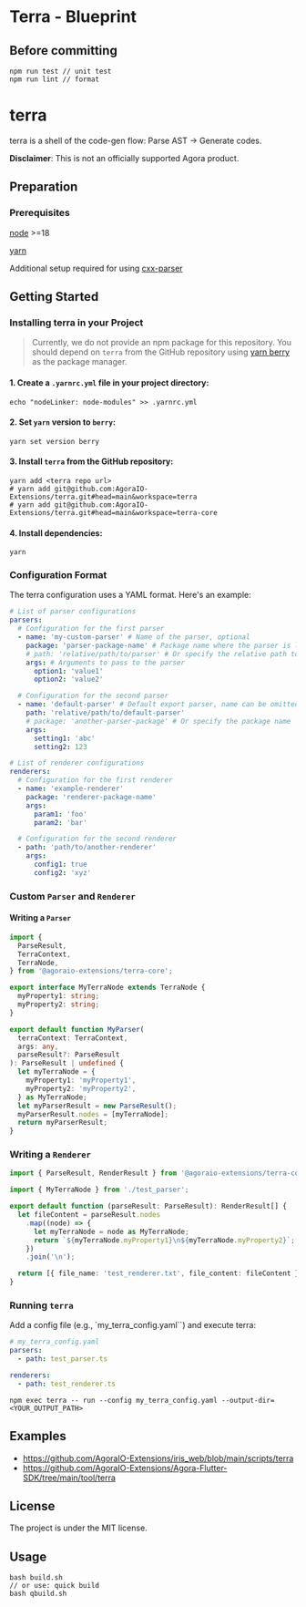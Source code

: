 # Terra - Blueprint


## Before committing
```
npm run test // unit test
npm run lint // format
```



# terra

terra is a shell of the code-gen flow: Parse AST -> Generate codes.

**Disclaimer**: This is not an officially supported Agora product.

## Preparation

### Prerequisites

[node](https://nodejs.org/en/download) >=18

[yarn](https://classic.yarnpkg.com/lang/en/docs/install/#mac-stable)

Additional setup required for using [cxx-parser](cxx-parser/README.md#prerequisites)

## Getting Started

### Installing terra in your Project

> Currently, we do not provide an npm package for this repository. You should depend on `terra` from the GitHub repository using [yarn berry](https://github.com/yarnpkg/berry) as the package manager.

#### 1. Create a `.yarnrc.yml` file in your project directory:

```
echo "nodeLinker: node-modules" >> .yarnrc.yml
```

#### 2. Set `yarn` version to `berry`:

`yarn set version berry`

#### 3. Install `terra` from the GitHub repository:

```
yarn add <terra repo url>
# yarn add git@github.com:AgoraIO-Extensions/terra.git#head=main&workspace=terra
# yarn add git@github.com:AgoraIO-Extensions/terra.git#head=main&workspace=terra-core
```

#### 4. Install dependencies:

`yarn`

### Configuration Format

The terra configuration uses a YAML format. Here's an example:

```yaml
# List of parser configurations
parsers:
  # Configuration for the first parser
  - name: 'my-custom-parser' # Name of the parser, optional
    package: 'parser-package-name' # Package name where the parser is located
    # path: 'relative/path/to/parser' # Or specify the relative path to the parser
    args: # Arguments to pass to the parser
      option1: 'value1'
      option2: 'value2'

  # Configuration for the second parser
  - name: 'default-parser' # Default export parser, name can be omitted
    path: 'relative/path/to/default-parser'
    # package: 'another-parser-package' # Or specify the package name
    args:
      setting1: 'abc'
      setting2: 123

# List of renderer configurations
renderers:
  # Configuration for the first renderer
  - name: 'example-renderer'
    package: 'renderer-package-name'
    args:
      param1: 'foo'
      param2: 'bar'

  # Configuration for the second renderer
  - path: 'path/to/another-renderer'
    args:
      config1: true
      config2: 'xyz'
```

### Custom `Parser` and `Renderer`

#### Writing a `Parser`

```ts
import {
  ParseResult,
  TerraContext,
  TerraNode,
} from '@agoraio-extensions/terra-core';

export interface MyTerraNode extends TerraNode {
  myProperty1: string;
  myProperty2: string;
}

export default function MyParser(
  terraContext: TerraContext,
  args: any,
  parseResult?: ParseResult
): ParseResult | undefined {
  let myTerraNode = {
    myProperty1: 'myProperty1',
    myProperty2: 'myProperty2',
  } as MyTerraNode;
  let myParserResult = new ParseResult();
  myParserResult.nodes = [myTerraNode];
  return myParserResult;
}
```

### Writing a `Renderer`

```ts
import { ParseResult, RenderResult } from '@agoraio-extensions/terra-core';

import { MyTerraNode } from './test_parser';

export default function (parseResult: ParseResult): RenderResult[] {
  let fileContent = parseResult.nodes
    .map((node) => {
      let myTerraNode = node as MyTerraNode;
      return `${myTerraNode.myProperty1}\n${myTerraNode.myProperty2}`;
    })
    .join('\n');

  return [{ file_name: 'test_renderer.txt', file_content: fileContent }];
}
```

### Running `terra`

Add a config file (e.g., `my_terra_config.yaml``) and execute terra:

```yaml
# my_terra_config.yaml
parsers:
  - path: test_parser.ts

renderers:
  - path: test_renderer.ts
```

```
npm exec terra -- run --config my_terra_config.yaml --output-dir=<YOUR_OUTPUT_PATH>
```

## Examples

- https://github.com/AgoraIO-Extensions/iris_web/blob/main/scripts/terra
- https://github.com/AgoraIO-Extensions/Agora-Flutter-SDK/tree/main/tool/terra

## License

The project is under the MIT license.





## Usage

```
bash build.sh
// or use: quick build
bash qbuild.sh 
```